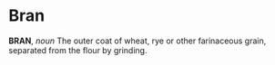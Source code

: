 # Bran

**BRAN**, _noun_ The outer coat of wheat, rye or other farinaceous grain, separated from the flour by grinding.